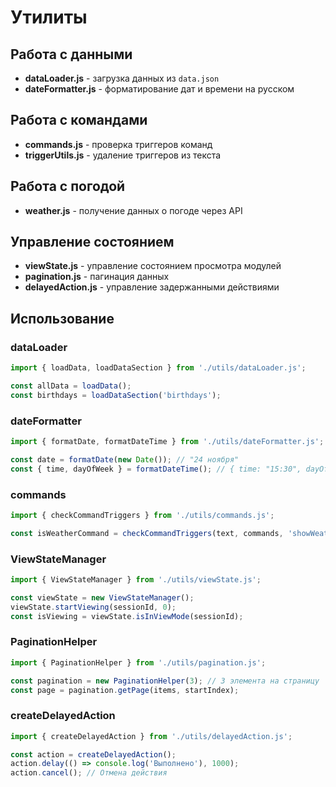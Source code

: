# Утилиты

## Работа с данными
- **dataLoader.js** - загрузка данных из `data.json`
- **dateFormatter.js** - форматирование дат и времени на русском

## Работа с командами
- **commands.js** - проверка триггеров команд
- **triggerUtils.js** - удаление триггеров из текста

## Работа с погодой
- **weather.js** - получение данных о погоде через API

## Управление состоянием
- **viewState.js** - управление состоянием просмотра модулей
- **pagination.js** - пагинация данных
- **delayedAction.js** - управление задержанными действиями

## Использование

### dataLoader
```javascript
import { loadData, loadDataSection } from './utils/dataLoader.js';

const allData = loadData();
const birthdays = loadDataSection('birthdays');
```

### dateFormatter
```javascript
import { formatDate, formatDateTime } from './utils/dateFormatter.js';

const date = formatDate(new Date()); // "24 ноября"
const { time, dayOfWeek } = formatDateTime(); // { time: "15:30", dayOfWeek: "Среда" }
```

### commands
```javascript
import { checkCommandTriggers } from './utils/commands.js';

const isWeatherCommand = checkCommandTriggers(text, commands, 'showWeather');
```

### ViewStateManager
```javascript
import { ViewStateManager } from './utils/viewState.js';

const viewState = new ViewStateManager();
viewState.startViewing(sessionId, 0);
const isViewing = viewState.isInViewMode(sessionId);
```

### PaginationHelper
```javascript
import { PaginationHelper } from './utils/pagination.js';

const pagination = new PaginationHelper(3); // 3 элемента на страницу
const page = pagination.getPage(items, startIndex);
```

### createDelayedAction
```javascript
import { createDelayedAction } from './utils/delayedAction.js';

const action = createDelayedAction();
action.delay(() => console.log('Выполнено'), 1000);
action.cancel(); // Отмена действия
```
